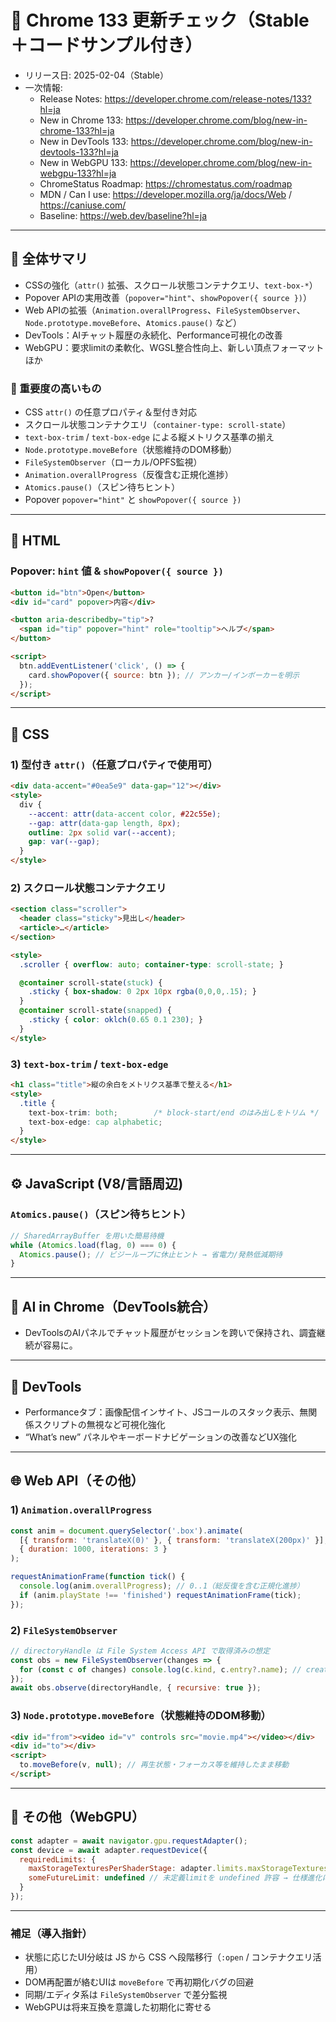 # 🧭 Chrome 133 更新チェック（Stable＋コードサンプル付き）

- リリース日: 2025-02-04（Stable）
- 一次情報:
  - Release Notes: https://developer.chrome.com/release-notes/133?hl=ja
  - New in Chrome 133: https://developer.chrome.com/blog/new-in-chrome-133?hl=ja
  - New in DevTools 133: https://developer.chrome.com/blog/new-in-devtools-133?hl=ja
  - New in WebGPU 133: https://developer.chrome.com/blog/new-in-webgpu-133?hl=ja
  - ChromeStatus Roadmap: https://chromestatus.com/roadmap
  - MDN / Can I use: https://developer.mozilla.org/ja/docs/Web / https://caniuse.com/
  - Baseline: https://web.dev/baseline?hl=ja

---

## 🔹 全体サマリ
- CSSの強化（`attr()` 拡張、スクロール状態コンテナクエリ、`text-box-*`）
- Popover APIの実用改善（`popover="hint"`、`showPopover({ source })`）
- Web APIの拡張（`Animation.overallProgress`、`FileSystemObserver`、`Node.prototype.moveBefore`、`Atomics.pause()` など）
- DevTools：AIチャット履歴の永続化、Performance可視化の改善
- WebGPU：要求limitの柔軟化、WGSL整合性向上、新しい頂点フォーマット ほか

### 🚨 重要度の高いもの
- CSS `attr()` の任意プロパティ＆型付き対応
- スクロール状態コンテナクエリ（`container-type: scroll-state`）
- `text-box-trim` / `text-box-edge` による縦メトリクス基準の揃え
- `Node.prototype.moveBefore`（状態維持のDOM移動）
- `FileSystemObserver`（ローカル/OPFS監視）
- `Animation.overallProgress`（反復含む正規化進捗）
- `Atomics.pause()`（スピン待ちヒント）
- Popover `popover="hint"` と `showPopover({ source })`

---

## 🧩 HTML

### Popover: `hint` 値 & `showPopover({ source })`
```html
<button id="btn">Open</button>
<div id="card" popover>内容</div>

<button aria-describedby="tip">?
  <span id="tip" popover="hint" role="tooltip">ヘルプ</span>
</button>

<script>
  btn.addEventListener('click', () => {
    card.showPopover({ source: btn }); // アンカー/インボーカーを明示
  });
</script>
```

---

## 🎨 CSS

### 1) 型付き `attr()`（任意プロパティで使用可）
```html
<div data-accent="#0ea5e9" data-gap="12"></div>
<style>
  div {
    --accent: attr(data-accent color, #22c55e);
    --gap: attr(data-gap length, 8px);
    outline: 2px solid var(--accent);
    gap: var(--gap);
  }
</style>
```

### 2) スクロール状態コンテナクエリ
```html
<section class="scroller">
  <header class="sticky">見出し</header>
  <article>…</article>
</section>

<style>
  .scroller { overflow: auto; container-type: scroll-state; }

  @container scroll-state(stuck) {
    .sticky { box-shadow: 0 2px 10px rgba(0,0,0,.15); }
  }
  @container scroll-state(snapped) {
    .sticky { color: oklch(0.65 0.1 230); }
  }
</style>
```

### 3) `text-box-trim` / `text-box-edge`
```html
<h1 class="title">縦の余白をメトリクス基準で整える</h1>
<style>
  .title {
    text-box-trim: both;        /* block-start/end のはみ出しをトリム */
    text-box-edge: cap alphabetic;
  }
</style>
```

---

## ⚙️ JavaScript (V8/言語周辺)

### `Atomics.pause()`（スピン待ちヒント）
```js
// SharedArrayBuffer を用いた簡易待機
while (Atomics.load(flag, 0) === 0) {
  Atomics.pause(); // ビジーループに休止ヒント → 省電力/発熱低減期待
}
```

---

## 🧠 AI in Chrome（DevTools統合）
- DevToolsのAIパネルでチャット履歴がセッションを跨いで保持され、調査継続が容易に。

---

## 🧰 DevTools
- Performanceタブ：画像配信インサイト、JSコールのスタック表示、無関係スクリプトの無視など可視化強化
- “What’s new” パネルやキーボードナビゲーションの改善などUX強化

---

## 🌐 Web API（その他）

### 1) `Animation.overallProgress`
```js
const anim = document.querySelector('.box').animate(
  [{ transform: 'translateX(0)' }, { transform: 'translateX(200px)' }],
  { duration: 1000, iterations: 3 }
);

requestAnimationFrame(function tick() {
  console.log(anim.overallProgress); // 0..1（総反復を含む正規化進捗）
  if (anim.playState !== 'finished') requestAnimationFrame(tick);
});
```

### 2) `FileSystemObserver`
```js
// directoryHandle は File System Access API で取得済みの想定
const obs = new FileSystemObserver(changes => {
  for (const c of changes) console.log(c.kind, c.entry?.name); // created/modified/deleted
});
await obs.observe(directoryHandle, { recursive: true });
```

### 3) `Node.prototype.moveBefore`（状態維持のDOM移動）
```html
<div id="from"><video id="v" controls src="movie.mp4"></video></div>
<div id="to"></div>
<script>
  to.moveBefore(v, null); // 再生状態・フォーカス等を維持したまま移動
</script>
```

---

## 🧾 その他（WebGPU）
```js
const adapter = await navigator.gpu.requestAdapter();
const device = await adapter.requestDevice({
  requiredLimits: {
    maxStorageTexturesPerShaderStage: adapter.limits.maxStorageTexturesPerShaderStage,
    someFutureLimit: undefined // 未定義limitを undefined 許容 → 仕様進化に強く
  }
});
```

---

### 補足（導入指針）
- 状態に応じたUI分岐は JS から CSS へ段階移行（`:open` / コンテナクエリ活用）
- DOM再配置が絡むUIは `moveBefore` で再初期化バグの回避
- 同期/エディタ系は `FileSystemObserver` で差分監視
- WebGPUは将来互換を意識した初期化に寄せる
